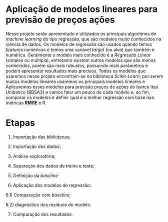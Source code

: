 # Aplicação de modelos lineares para previsão de preços ações

Nesse projeto serão apresentado e utilizados os principais algoritmos de *machine learning* do tipo regressão, que são modelos muito conhecidos na ciência de dados. 
Os modelos de regressão são usados quando temos *features* numéricas e temos uma variável *target* (ou alvo) que também é numérica.
Geralmente o modelo mais conhecido é a *Regressão Linear* (simples ou múltipla), entretanto existem outros modelos que são menos conhecidos, porém são mais robustos, possuindo 
mais parâmetros e podem apresentar resultados mais precisos. Todos os modelos que usaremos nesse projeto encontram-se na biblioteca *Scikit-Learn*; 
por serem muitos modelos lineares usaremos os principais modelos lineares e Aplicaremos esses modelos para previsão preços de ações do banco Itaú Unibanco (BBSA3) e vamos falar
um pouco de cada modelo e, ao fim, comparar os modelos e definir qual é a melhor regressão com base nas métricas **RMSE** e R.

# Etapas

1) Importação das bibliotecas;

2) Importação dos dados;

3) Análise exploratória;

4) Separação dos dados de treino e teste;

5) Definição da *baseline*

6) Aplicação dos modelos de regressão:

  6.1) Comparação com *baseline*;
  
  6.2) diagnóstico dos resíduos do modelo.

7) Comparação dos resultados.
